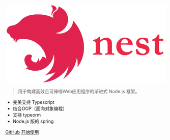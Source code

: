 ![logo](_media/icon.svg)


> 用于构建高效且可伸缩Web应用程序的渐进式 Node.js 框架。


- 完美支持 Typescript 
- 结合OOP（面向对象编程） 
- 支持 typeorm
- Node.js 版的 spring


[GitHub](https://github.com/nestjs/nest)
[开始使用](/4.6/firststeps.md)